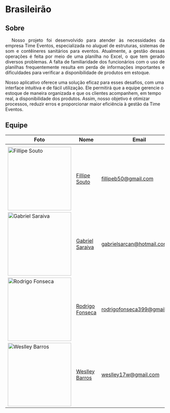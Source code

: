 # Brasileirão

## Sobre

<p style="text-indent: 20px; text-align: justify">
 Nosso projeto foi desenvolvido para atender às necessidades da empresa Time Eventos, especializada no aluguel de estruturas, sistemas de som e contêineres sanitários para eventos. Atualmente, a gestão dessas operações é feita por meio de uma planilha no Excel, o que tem gerado diversos problemas. A falta de familiaridade dos funcionários com o uso de planilhas frequentemente resulta em perda de informações importantes e dificuldades para verificar a disponibilidade de produtos em estoque.

Nosso aplicativo oferece uma solução eficaz para esses desafios, com uma interface intuitiva e de fácil utilização. Ele permitirá que a equipe gerencie o estoque de maneira organizada e que os clientes acompanhem, em tempo real, a disponibilidade dos produtos. Assim, nosso objetivo é otimizar processos, reduzir erros e proporcionar maior eficiência à gestão da Time Eventos.
</p>

## Equipe

| Foto                                                                                            | Nome                                                | Email                       |
| ----------------------------------------------------------------------------------------------- | --------------------------------------------------- | --------------------------- |
|                                                                                                 |                                                     |                             |
| <img src="https://github.com/fillipeb50.png" alt="Fillipe Souto" width="200" height="200">      | [Fillipe Souto](https://github.com/fillipeb50)      | fillipeb50@gmail.com        |
| <img src="https://github.com/gabrielsarcan.png" alt="Gabriel Saraiva" width="200" height="200"> | [Gabriel Saraiva](https://github.com/gabrielsarcan) | gabrielsarcan@hotmail.com  |
| <img src="https://github.com/rodfon3301.png" alt="Rodrigo Fonseca" width="200" height="200">    | [Rodrigo Fonseca](https://github.com/rodfon3301)    | rodrigofonseca399@gmail.com |
| <img src="https://github.com/weslley17w.png" alt="Weslley Barros" width="200" height="200">     | [Weslley Barros](https://github.com/weslley17w)     | weslley17w@gmail.com        |
